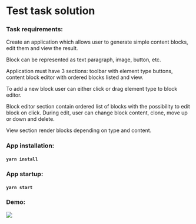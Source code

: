 # Test task solution

### Task requirements:
Create an application which allows user to generate simple content blocks, 
edit them and view the result.

Block can be represented as text paragraph, image, button, etc.

Application must have 3 sections: toolbar with element type buttons, 
content block editor with ordered blocks listed and view.

To add a new block user can either click or drag element type to block editor.

Block editor section contain ordered list of blocks with the possibility to edit block on click.
During edit, user can change block content, clone, move up or down and delete.

View section render blocks depending on type and content.

### App installation:
#### `yarn install`

### App startup:
#### `yarn start`

### Demo:
![](https://raw.githubusercontent.com/mmartyniuk/template-constructor-task/main/public/demo.gif)
